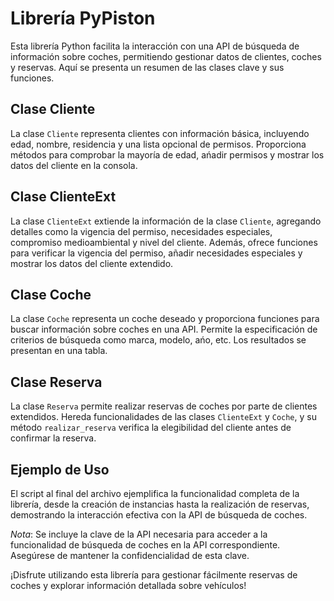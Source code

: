 # Librer&iacute;a PyPiston

Esta librer&iacute;a Python facilita la interacci&oacute;n con una API de b&uacute;squeda de informaci&oacute;n sobre coches, permitiendo gestionar datos de clientes, coches y reservas. Aqu&iacute; se presenta un resumen de las clases clave y sus funciones.

## Clase Cliente
La clase `Cliente` representa clientes con informaci&oacute;n b&aacute;sica, incluyendo edad, nombre, residencia y una lista opcional de permisos. Proporciona m&eacute;todos para comprobar la mayor&iacute;a de edad, a&nacute;adir permisos y mostrar los datos del cliente en la consola.

## Clase ClienteExt
La clase `ClienteExt` extiende la informaci&oacute;n de la clase `Cliente`, agregando detalles como la vigencia del permiso, necesidades especiales, compromiso medioambiental y nivel del cliente. Adem&aacute;s, ofrece funciones para verificar la vigencia del permiso, añadir necesidades especiales y mostrar los datos del cliente extendido.

## Clase Coche
La clase `Coche` representa un coche deseado y proporciona funciones para buscar informaci&oacute;n sobre coches en una API. Permite la especificaci&oacute;n de criterios de b&uacute;squeda como marca, modelo, a&nacute;o, etc. Los resultados se presentan en una tabla.

## Clase Reserva
La clase `Reserva` permite realizar reservas de coches por parte de clientes extendidos. Hereda funcionalidades de las clases `ClienteExt` y `Coche`, y su m&eacute;todo `realizar_reserva` verifica la elegibilidad del cliente antes de confirmar la reserva.

## Ejemplo de Uso
El script al final del archivo ejemplifica la funcionalidad completa de la librer&iacute;a, desde la creaci&oacute;n de instancias hasta la realizaci&oacute;n de reservas, demostrando la interacci&oacute;n efectiva con la API de b&uacute;squeda de coches.

*Nota*: Se incluye la clave de la API necesaria para acceder a la funcionalidad de b&uacute;squeda de coches en la API correspondiente. Aseg&uacute;rese de mantener la confidencialidad de esta clave.

¡Disfrute utilizando esta librer&iacute;a para gestionar f&aacute;cilmente reservas de coches y explorar informaci&oacute;n detallada sobre veh&iacute;culos!